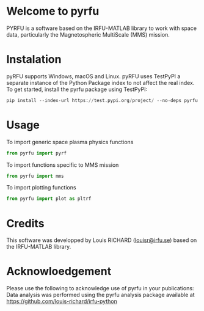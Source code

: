 

# Welcome to pyrfu

PYRFU is a software based on the IRFU-MATLAB library to work with space data, particularly the Magnetospheric MultiScale (MMS) mission. 


# Instalation
pyRFU supports Windows, macOS and Linux. pyRFU uses TestPyPI a separate instance of the Python Package index to not affect the real index. To get started, install the pyrfu package using TestPyPI:

```python
pip install --index-url https://test.pypi.org/project/ --no-deps pyrfu 
```


# Usage
To import generic space plasma physics functions
```python
from pyrfu import pyrf
```

To import functions specific to MMS mission
```python
from pyrfu import mms
```

To import plotting functions
```python
from pyrfu import plot as pltrf
```

# Credits 
This software was developped by Louis RICHARD (louisr@irfu.se) based on the IRFU-MATLAB library.


# Acknowloedgement
Please use the following to acknowledge use of pyrfu in your publications:
Data analysis was performed using the pyrfu analysis package available at https://github.com/louis-richard/irfu-python
